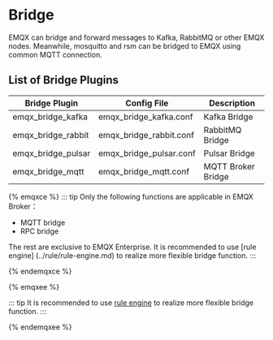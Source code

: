 # Bridge

EMQX can bridge and forward messages to Kafka, RabbitMQ or other EMQX nodes. Meanwhile, mosquitto and rsm can be bridged to EMQX using common MQTT connection.

## List of Bridge Plugins

| Bridge Plugin        | Config File               | Description        |
| -------------------- | ------------------------- | ------------------ |
| emqx\_bridge\_kafka  | emqx\_bridge\_kafka.conf  | Kafka Bridge       |
| emqx\_bridge\_rabbit | emqx\_bridge\_rabbit.conf | RabbitMQ Bridge    |
| emqx\_bridge\_pulsar | emqx\_bridge\_pulsar.conf | Pulsar Bridge      |
| emqx\_bridge\_mqtt   | emqx\_bridge\_mqtt.conf   | MQTT Broker Bridge |


{% emqxce %}
::: tip
Only the following functions are applicable in EMQX Broker：

- MQTT bridge
- RPC bridge

The rest are exclusive to EMQX Enterprise. It is recommended to use [rule engine] (../rule/rule-engine.md) to realize more flexible bridge function.
:::

{% endemqxce %}


{% emqxee %}

::: tip
It is recommended to use
[rule engine](../rule/rule-engine.md)
to realize more flexible bridge function.
:::

{% endemqxee %}
